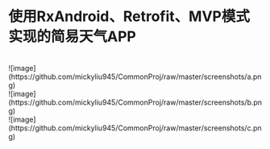 使用RxAndroid、Retrofit、MVP模式实现的简易天气APP
====
<br/>
![image](https://github.com/mickyliu945/CommonProj/raw/master/screenshots/a.png)<br/>
![image](https://github.com/mickyliu945/CommonProj/raw/master/screenshots/b.png)<br/>
![image](https://github.com/mickyliu945/CommonProj/raw/master/screenshots/c.png)<br/>